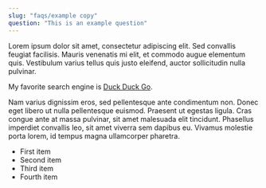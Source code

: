 ```yaml
---
slug: "faqs/example copy"
question: "This is an example question"
---
```


Lorem ipsum dolor sit amet, consectetur adipiscing elit. Sed convallis feugiat facilisis. Mauris venenatis mi elit, et commodo augue elementum quis. Vestibulum varius tellus quis justo eleifend, auctor sollicitudin nulla pulvinar. 

My favorite search engine is [Duck Duck Go](https://duckduckgo.com).

Nam varius dignissim eros, sed pellentesque ante condimentum non. Donec eget libero ut nulla pellentesque euismod. Praesent ut egestas ligula. Cras congue ante at massa pulvinar, sit amet malesuada elit tincidunt. Phasellus imperdiet convallis leo, sit amet viverra sem dapibus eu. Vivamus molestie porta lorem, id tempus magna ullamcorper pharetra. 

- First item
- Second item
- Third item
- Fourth item